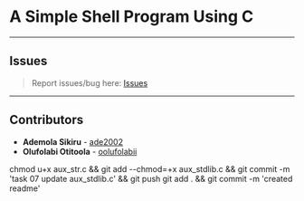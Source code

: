 # A Simple Shell Program Using C

---

## Issues

> Report issues/bug here: [Issues](https://github.com/oolufolabii/simple_shell/issues)

---

## Contributors

+ **Ademola Sikiru** - [ade2002](https://github.com/Ade2002/)
+ **Olufolabi Otitoola** - [oolufolabii](github.com/oolufolabii/)


chmod u+x aux_str.c && git add --chmod=+x aux_stdlib.c && git commit -m 'task 07 update aux_stdlib.c' && git push
git add . && git commit -m 'created readme'
